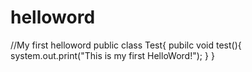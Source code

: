 # helloword
//My first helloword
public class Test{
  pubilc void test(){
    system.out.print("This is my first HelloWord!");
  }
}



